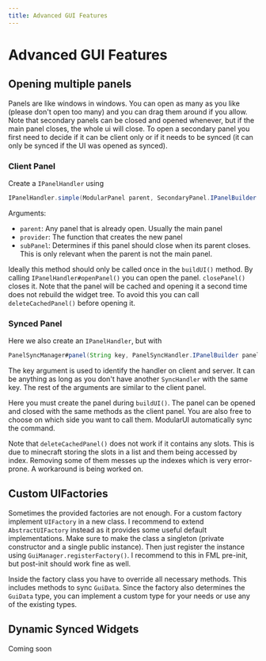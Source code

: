 ```yaml
---
title: Advanced GUI Features
---
```


# Advanced GUI Features

## Opening multiple panels

Panels are like windows in windows. You can open as many as you like (please don't open too many) and you can drag them
around if you allow. Note that secondary panels can be closed and opened whenever, but if the main panel closes, the
whole ui will close. To open a secondary panel you first need to decide if it can be client only or if it needs to be
synced (it can only be synced if the UI was opened as synced).

### Client Panel

Create a `IPanelHandler` using

```java
IPanelHandler.simple(ModularPanel parent, SecondaryPanel.IPanelBuilder provider, boolean subPanel);
```

Arguments:

- `parent`: Any panel that is already open. Usually the main panel
- `provider`: The function that creates the new panel
- `subPanel`: Determines if this panel should close when its parent closes. This is only relevant when the parent is not
  the main panel.

Ideally this method should only be called once in the `buildUI()` method. By calling `IPanelHandler#openPanel()` you can
open the panel. `closePanel()` closes it. Note that the panel will be cached and opening it a second time does not
rebuild the widget tree. To avoid this you can call `deleteCachedPanel()` before opening it.

### Synced Panel

Here we also create an `IPanelHandler`, but with

```java
PanelSyncManager#panel(String key, PanelSyncHandler.IPanelBuilder panelBuilder, boolean subPanel);
```

The key argument is used to identify the handler on client and server. It can be anything as long as you don't have
another `SyncHandler` with the same key. The rest of the arguments are similar to the client panel.

Here you must create the panel during `buildUI()`. The panel can be opened and closed with the same methods as the
client panel. You are also free to choose on which side you want to call them. ModularUI automatically sync the command.

Note that `deleteCachedPanel()` does not work if it contains any slots. This is due to minecraft storing the slots in a
list and them being accessed by index. Removing some of them messes up the indexes which is very error-prone. A
workaround is being worked on.

## Custom UIFactories

Sometimes the provided factories are not enough.
For a custom factory implement `UIFactory` in a new class. I recommend to extend `AbstractUIFactory` instead as it
provides some useful default implementations. Make sure to make the class a singleton (private constructor and a single
public instance). Then just register the instance using `GuiManager.registerFactory()`. I recommend to this in FML
pre-init, but post-init should work fine as well.

Inside the factory class you have to override all necessary methods. This includes methods to sync `GuiData`. Since the
factory also determines the `GuiData` type, you can implement a custom type for your needs or use any of the existing
types.

## Dynamic Synced Widgets
Coming soon
